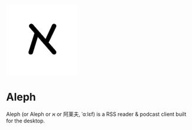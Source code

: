 ![Aleph](https://github.com/chezhe/aleph/blob/master/public/logo192.png?raw=true)

# Aleph

Aleph (or Aleph or א or 阿莱夫, ˈɑːlɛf) is a RSS reader & podcast client built for the desktop.
